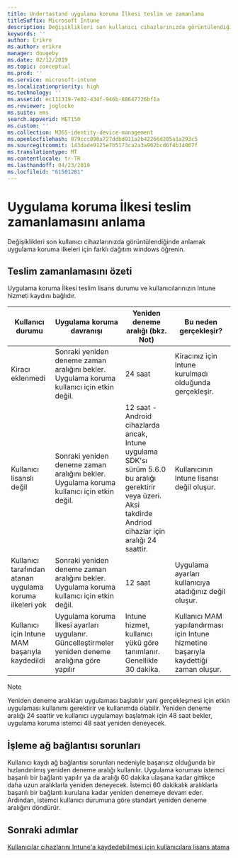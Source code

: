```yaml
---
title: Undertastand uygulama koruma İlkesi teslim ve zamanlama
titleSuffix: Microsoft Intune
description: Değişiklikleri son kullanıcı cihazlarınızda görüntülendiğinde anlamak uygulama koruma ilkeleri için farklı dağıtım windows öğrenin.
keywords: ''
author: Erikre
ms.author: erikre
manager: dougeby
ms.date: 02/12/2019
ms.topic: conceptual
ms.prod: ''
ms.service: microsoft-intune
ms.localizationpriority: high
ms.technology: ''
ms.assetid: ec111319-7e02-434f-946b-88647726bf1a
ms.reviewer: joglocke
ms.suite: ems
search.appverid: MET150
ms.custom: ''
ms.collection: M365-identity-device-management
ms.openlocfilehash: 879ccc890a727ddbd911a2b42266d205a1a293c5
ms.sourcegitcommit: 143dade9125e7b5173ca2a3a902bcd6f4b14067f
ms.translationtype: MT
ms.contentlocale: tr-TR
ms.lasthandoff: 04/23/2019
ms.locfileid: "61501281"
---
```

# <a name="understand-app-protection-policy-delivery-timing"></a>Uygulama koruma İlkesi teslim zamanlamasını anlama

Değişiklikleri son kullanıcı cihazlarınızda görüntülendiğinde anlamak uygulama koruma ilkeleri için farklı dağıtım windows öğrenin.

## <a name="delivery-timing-summary"></a>Teslim zamanlamasını özeti

Uygulama koruma İlkesi teslim lisans durumu ve kullanıcılarınızın Intune hizmeti kaydını bağlıdır.  

|    Kullanıcı durumu    |    Uygulama koruma davranışı     |    Yeniden deneme aralığı (bkz. Not)    |    Bu neden gerçekleşir?    |
|-----------------------------------------------------|-------------------------------------------------------------------------------------------------|--------------------------------------------------------------------------------------|-----------------------------------------------------------------------------------------------------------|
|    Kiracı eklenmedi    |    Sonraki yeniden deneme zaman aralığını bekler.  Uygulama koruma kullanıcı için etkin değil.    |    24 saat    |    Kiracınız için Intune kurulmadı olduğunda gerçekleşir.    |
|    Kullanıcı lisanslı değil     |    Sonraki yeniden deneme zaman aralığını bekler.  Uygulama koruma kullanıcı için etkin değil.     |    12 saat - Android cihazlarda ancak, Intune uygulama SDK'sı sürüm 5.6.0 bu aralığı gerektirir veya üzeri. Aksi takdirde Andriod cihazlar için aralığı 24 saattir.   |    Kullanıcının Intune lisansı değil oluşur.    |
|    Kullanıcı tarafından atanan uygulama koruma ilkeleri yok    |    Sonraki yeniden deneme zaman aralığını bekler.  Uygulama koruma kullanıcı için etkin değil.    |    12 saat        |    Uygulama ayarları kullanıcıya atadığınız değil oluşur.    |
|    Kullanıcı için Intune MAM başarıyla kaydedildi    |    Uygulama koruma İlkesi ayarları uygulanır.    Güncelleştirmeler yeniden deneme aralığına göre yapılır    |    Intune hizmet, kullanıcı yükü göre tanımlanır.    Genellikle 30 dakika.     |    Kullanıcı MAM yapılandırması için Intune hizmetine başarıyla kaydettiği zaman oluşur.    |

> [!NOTE]
> Yeniden deneme aralıkları uygulaması başlatılır yani gerçekleşmesi için etkin uygulaması kullanımı gerektirir ve kullanımda olabilir.  Yeniden deneme aralığı 24 saattir ve kullanıcı uygulamayı başlatmak için 48 saat bekler, uygulama koruma istemci 48 saat yeniden deneyecek.

## <a name="handling-network-connectivity-issues"></a>İşleme ağ bağlantısı sorunları

Kullanıcı kaydı ağ bağlantısı sorunları nedeniyle başarısız olduğunda bir hızlandırılmış yeniden deneme aralığı kullanılır.  Uygulama koruması istemci başarılı bir bağlantı yapılır ya da aralığı 60 dakika ulaşana kadar gittikçe daha uzun aralıklarla yeniden deneyecek.  İstemci 60 dakikalık aralıklarla başarılı bir bağlantı kurulana kadar yeniden denemeye devam eder. Ardından, istemci kullanıcı durumuna göre standart yeniden deneme aralığını döndürür.

## <a name="next-steps"></a>Sonraki adımlar

[Kullanıcılar cihazlarını Intune'a kaydedebilmesi için kullanıcılara lisans atama](licenses-assign.md)

